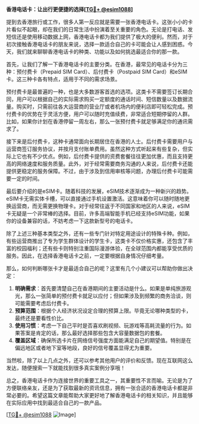 **香港电话卡：让出行更便捷的选择[[TG💪+ @esim1088](https://t.me/s/esim1088)]**

提到去香港旅行或工作，很多人第一反应就是需要一张香港电话卡。这张小小的卡片看似不起眼，却在我们的日常生活中扮演着至关重要的角色。无论是打电话、发短信还是使用移动数据上网，香港电话卡都为我们提供了极大的便利。然而，对于初次接触香港电话卡的朋友来说，选择一款适合自己的卡可能会让人感到困惑。今天，我们就来聊聊香港电话卡的种类、功能以及如何挑选最适合你的那一款。

首先，让我们了解一下香港电话卡的主要分类。在香港，最常见的电话卡分为三种：预付费卡（Prepaid SIM Card）、后付费卡（Postpaid SIM Card）和eSIM卡。这三种卡各有特点，适用于不同的需求场景。

预付费卡是最普遍的一种，也是大多数游客首选的选项。这类卡不需要签订长期合同，用户可以根据自己的实际需求购买一定额度的通话时间、短信数量以及数据流量。购买时，只需前往各大运营商的营业厅或者机场内的便利店即可轻松完成。预付费卡的优势在于灵活方便，用户可以随时充值续费，非常适合短期停留的人群。比如，如果你计划在香港停留一周左右，那么一张预付费卡就足够满足你的通讯需求了。

接下来是后付费卡，这种卡通常面向长期居住在香港的人士。后付费卡需要用户与运营商签订服务协议，并按月支付账单费用。虽然这种方式听起来有些复杂，但实际上它也有不少优点。例如，后付费卡提供的资费套餐往往更加优惠，而且支持更高的网络速度和服务质量。此外，对于经常需要商务沟通的人来说，后付费卡还能提供更稳定的服务保障。不过，由于涉及到信用审核等问题，办理后付费卡可能需要一定的时间。

最后要介绍的是eSIM卡。随着科技的发展，eSIM技术逐渐成为一种新兴的趋势。eSIM卡无需实体卡槽，可以直接通过手机设置激活。这意味着你可以随时随地更换运营商，而无需更换物理卡。对于经常往返于不同国家和地区的人来说，eSIM卡无疑是一个非常棒的选择。目前，许多高端智能手机已经支持eSIM功能，如果你的设备兼容的话，不妨考虑一下这款新型号的电话卡。

除了上述三种基本类型之外，还有一些专门针对特定用途设计的特殊卡种。例如，有些运营商推出了专为学生群体设计的学生卡，这类卡不仅价格实惠，还包含了丰富的校园福利；还有些卡则特别注重国际漫游体验，在全球范围内都能享受优质的服务。因此，在选择香港电话卡之前，一定要根据自身情况仔细考量。

那么，如何判断哪张卡才是最适合自己的呢？这里有几个小建议可以帮助你做出决定：

1. **明确需求**：首先要清楚自己在香港期间的主要活动是什么。如果是单纯旅游观光，那么一张简单的预付费卡就足以应付；但如果涉及到频繁的商务洽谈，则可能需要考虑后付费卡。
2. **预算范围**：根据个人经济状况设定合理的预算上限。毕竟无论哪种类型的卡，最终还是要看性价比。
3. **使用习惯**：考虑一下自己平时是否喜欢刷视频、玩游戏等高耗流量的行为。如果答案是肯定的话，那么最好选择那些包含大容量数据包的套餐。
4. **覆盖区域**：确保所选卡片在网络信号强度方面能满足自己的期望值。特别是在偏远地区或者地下室等地段，良好的信号覆盖显得尤为重要。

当然啦，除了以上几点之外，还可以参考其他用户的评价和反馈。现在互联网这么发达，随便搜索一下就能找到很多真实案例分享哦！

总之，香港电话卡作为连接世界的重要工具之一，其重要性不言而喻。无论是为了方便联络亲友，还是为了获取最新的资讯信息，拥有一张合适的香港电话卡都是非常必要的。希望这篇文章能帮助大家更好地了解香港电话卡的相关知识，并且能够在实际应用中找到最适合自己的一款产品。

[[TG💪+ @esim1088](https://t.me/s/esim1088) ![Image](https://i.postimg.cc/4NQfJmqS/Snipaste-2025-05-13-00-14-12.png)]